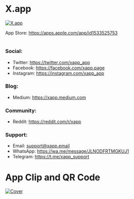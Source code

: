 # X.app

[![X.app](https://user-images.githubusercontent.com/7535389/130846792-54ec343d-41cf-496c-8d5e-64cd24ef5a87.png)](https://apps.apple.com/app/id1533525753)

App Store: https://apps.apple.com/app/id1533525753

#

### Social:

- Twitter: https://twitter.com/xapp_app
- Facebook: https://facebook.com/xapp.page
- Instagram: https://instagram.com/xapp_app


### Blog:
- Medium: https://xapp.medium.com


### Community:
- Reddit: https://reddit.com/r/xapp


### Support:
- Email: support@xapp.email
- WhatsApp: https://wa.me/message/JLNODFRTMGKUJ1
- Telegram: https://t.me/xapp_support


# App Clip and QR Code

[![Cover](https://user-images.githubusercontent.com/7535389/126345238-5abc1486-9b0f-49de-81fd-7d4ee9655b46.png)](https://xapp.website)

